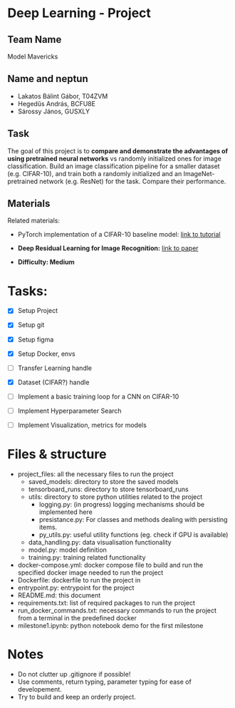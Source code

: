 # Deep Learning - Project

## Team Name
Model Mavericks

## Name and neptun
* Lakatos Bálint Gábor, T04ZVM
* Hegedűs András, BCFU8E
* Sárossy János, GUSXLY

## Task
The goal of this project is to **compare and demonstrate the advantages of using pretrained neural networks** vs randomly initialized ones for image classification. Build an image classification pipeline for a smaller dataset (e.g. CIFAR-10), and train both a randomly initialized and an ImageNet-pretrained network (e.g. ResNet) for the task. Compare their performance.

## Materials
Related materials:
* PyTorch implementation of a CIFAR-10 baseline model: [link to tutorial](https://lightning.ai/docs/pytorch/stable/notebooks/lightning_examples/cifar10-baseline.html)
* **Deep Residual Learning for Image Recognition:** [link to paper](https://arxiv.org/abs/1512.03385)

* **Difficulty: Medium**

# Tasks:
- [x] Setup Project
- [x] Setup git
- [x] Setup figma
- [x] Setup Docker, envs

- [ ] Transfer Learning handle
- [x] Dataset (CIFAR?) handle

- [ ] Implement a basic training loop for a CNN on CIFAR-10
- [ ] Implement Hyperparameter Search
- [ ] Implement Visualization, metrics for models

# Files & structure
* project_files: all the necessary files to run the project
    * saved_models: directory to store the saved models
    * tensorboard_runs: directory to store tensorboard_runs
    * utils: directory to store python utilities related to the project
        * logging.py: (in progress) logging mechanisms should be implemented here
        * presistance.py: For classes and methods dealing with persisting items.
        * py_utils.py: useful utility functions (eg. check if GPU is available)
    * data_handling.py: data visualisation functionality
    * model.py: model definition
    * training.py: training related functionality
* docker-compose.yml: docker compose file to build and run the specified docker image needed to run the project
* Dockerfile: dockerfile to run the project in
* entrypoint.py: entrypoint for the project
* README.md: this document
* requirements.txt: list of required packages to run the project
* run_docker_commands.txt: necessary commands to run the project from a terminal in the predefined docker
* milestone1.ipynb: python notebook demo for the first milestone

# Notes
* Do not clutter up .gitignore if possible!
* Use comments, return typing, parameter typing for ease of developement.
* Try to build and keep an orderly project.

